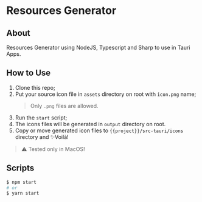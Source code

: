 # Resources Generator

## About

Resources Generator using NodeJS, Typescript and Sharp to use in Tauri Apps.

## How to Use

1. Clone this repo;
2. Put your source icon file in `assets` directory on root with `icon.png` name;
   > Only `.png` files are allowed.
3. Run the `start` script;
4. The icons files will be generated in `output` directory on root.
5. Copy or move generated icon files to `{{project}}/src-tauri/icons` directory and ✨Voilà!

> ⚠️ Tested only in MacOS!

## Scripts

```bash
$ npm start
# or
$ yarn start
```
